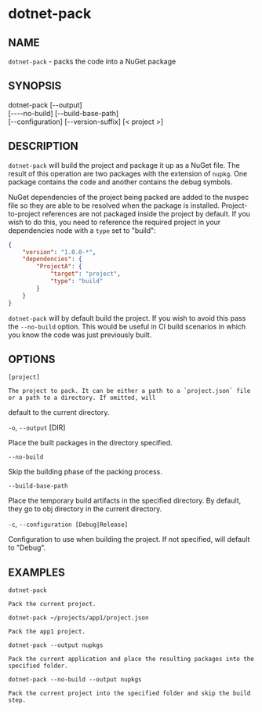 dotnet-pack
===========

## NAME

`dotnet-pack` - packs the code into a NuGet package

## SYNOPSIS

dotnet-pack [--output]  
    [----no-build] [--build-base-path]  
    [--configuration]  [--version-suffix]
    [< project >]  

## DESCRIPTION

`dotnet-pack` will build the project and package it up as a NuGet file. The result of this operation are two packages 
with the extension of `nupkg`. One package contains the code and another contains the debug symbols. 

NuGet dependencies of the project being packed are added to the nuspec file so they are able to be resolved when the 
package is installed. Project-to-project references are not packaged inside the project by default. If you wish to do 
this, you need to reference the required project in your dependencies node with a `type` set to "build":

```json
{
    "version": "1.0.0-*",
    "dependencies": {
        "ProjectA": {
            "target": "project",
            "type": "build"
        }
    }
}
```

`dotnet-pack` will by default build the project. If you wish to avoid this pass the `--no-build` option. This would be 
useful in CI build scenarios in which you know the code was just previously built. 

## OPTIONS

`[project]` 
    
    The project to pack. It can be either a path to a `project.json` file or a path to a directory. If omitted, will
default to the current directory. 

`-o`, `--output` [DIR]

Place the built packages in the directory specified. 


`--no-build`

Skip the building phase of the packing process. 

`--build-base-path`

Place the temporary build artifacts in the specified directory. By default, they go to obj directory in the current directory. 

`-c`, `--configuration [Debug|Release]`

Configuration to use when building the project. If not specified, will default to "Debug".

## EXAMPLES

`dotnet-pack`

    Pack the current project.

`dotnet-pack ~/projects/app1/project.json`
    
    Pack the app1 project.
	
`dotnet-pack --output nupkgs`
    
    Pack the current application and place the resulting packages into the specified folder.

`dotnet-pack --no-build --output nupkgs`

    Pack the current project into the specified folder and skip the build step.
	
